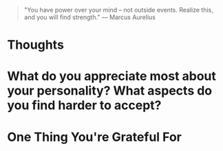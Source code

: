 
> \"You have power over your mind – not outside events. Realize this, and you will find strength.\" — Marcus Aurelius

# Thoughts

# What do you appreciate most about your personality? What aspects do you find harder to accept?

# One Thing You're Grateful For

